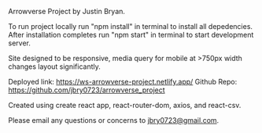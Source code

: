 Arrowverse Project by Justin Bryan. 

To run project locally run "npm install" in terminal to install all depedencies. After installation completes run "npm start" in terminal to start development server. 

Site designed to be responsive, media query for mobile at >750px width changes layout significantly.

Deployed link: https://ws-arrowverse-project.netlify.app/
Github Repo: https://github.com/jbry0723/arrowverse_project

Created using create react app, react-router-dom, axios, and react-csv.

Please email any questions or concerns to jbry0723@gmail.com.